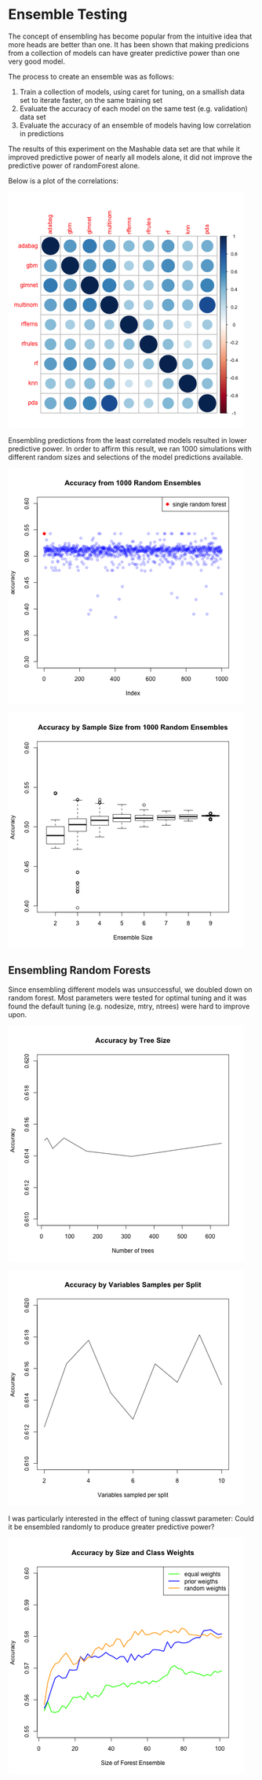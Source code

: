# Ensemble Testing

The concept of ensembling has become popular from the intuitive idea that more heads are better than one. It has been shown that making predicions from a collection of models can have greater predictive power than one very good model.

The process to create an ensemble was as follows:

1. Train a collection of models, using caret for tuning, on a smallish data set to iterate faster, on the same training set
2. Evaluate the accuracy of each model on the same test (e.g. validation) data set
3. Evaluate the accuracy of an ensemble of models having low correlation in predictions

The results of this experiment on the Mashable data set are that while it improved predictive power of nearly all models alone, it did not improve the predictive power of randomForest alone.

Below is a plot of the correlations:

![Ensembles Correlation](datadir/ensemblecorr.png)

Ensembling predictions from the least correlated models resulted in lower predictive power. In order to affirm this result, we ran 1000 simulations with different random sizes and selections of the model predictions available.

![1000 simulations](datadir/randomensemblesims.png)

![Accuracy by size](datadir/accuracybysamplesize.png)

## Ensembling Random Forests

Since ensembling different models was unsuccessful, we doubled down on random forest. Most parameters were tested for optimal tuning and it was found the default tuning (e.g. nodesize, mtry, ntrees) were hard to improve upon.

![Accuracy by Tree Size](datadir/ntreesaccuracies.png)

![Accuracy by M-try](datadir/mtryaccuracies.png)

I was particularly interested in the effect of tuning classwt parameter: Could it be ensembled randomly to produce greater predictive power?

![Class Weighting Accuracy](datadir/classwtsaccuracies.png)
